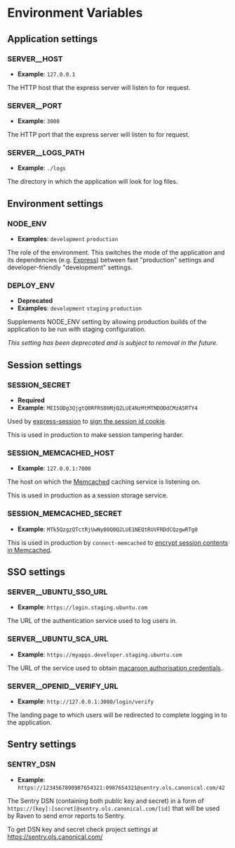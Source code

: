 # Environment Variables

## Application settings
### SERVER__HOST
- **Example**: `127.0.0.1`

The HTTP host that the express server will listen to for request.

### SERVER__PORT
- **Example**: `3000`

The HTTP port that the express server will listen to for request.

### SERVER__LOGS_PATH
- **Example**: `./logs`

The directory in which the application will look for log files.

## Environment settings
### NODE_ENV
- **Examples**: `development` `production`

The role of the environment. This switches the mode of the application and its dependencies (e.g. [Express](http://expressjs.com/en/api.html#app.settings.table)) between fast "production" settings and developer-friendly "development" settings.

### DEPLOY_ENV
- **Deprecated**
- **Examples**: `development` `staging` `production`

Supplements NODE_ENV setting by allowing production builds of the application to be run with staging configuration.

*This setting has been deprecated and is subject to removal in the future.*

## Session settings
### SESSION_SECRET
- **Required**
- **Example**: `MEI5ODg3QjgtQ0RFRS00MjQ2LUE4NzMtMTNDODdCMzA5RTY4`

Used by [express-session](https://github.com/expressjs/session) to [sign the session id cookie](https://github.com/expressjs/session#secret).

This is used in production to make session tampering harder.

### SESSION_MEMCACHED_HOST
- **Example**: `127.0.0.1:7000`

The host on which the [Memcached](https://en.wikipedia.org/wiki/Memcached) caching service is listening on.

This is used in production as a session storage service.

### SESSION_MEMCACHED_SECRET
- **Example**: `MTk5QzgzQTctRjUwNy00Q0Q2LUE1NEQtRUVFRDdCQzgwRTg0`

This is used in production by `connect-memcached` to [encrypt session contents in Memcached](https://github.com/balor/connect-memcached#options).

## SSO settings
### SERVER__UBUNTU_SSO_URL
- **Example**: `https://login.staging.ubuntu.com`

The URL of the authentication service used to log users in.


### SERVER__UBUNTU_SCA_URL
- **Example**: `https://myapps.developer.staging.ubuntu.com`

The URL of the service used to obtain [macaroon authorisation credentials](http://research.google.com/pubs/pub41892.html).

### SERVER\__OPENID__VERIFY_URL
- **Example**: `http://127.0.0.1:3000/login/verify`

The landing page to which users will be redirected to complete logging in to the application.

## Sentry settings

### SENTRY_DSN
- **Example**: `https://1234567890987654321:0987654321@sentry.ols.canonical.com/42`

The Sentry DSN (containing both public key and secret) in a form of `https://[key]:[secret]@sentry.ols.canonical.com/[id]` that will be used by Raven to send error reports to Sentry.

To get DSN key and secret check project settings at https://sentry.ols.canonical.com/
